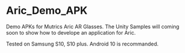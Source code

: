 # Aric_Demo_APK

Demo APKs for Mutrics Aric AR Glasses.
The Unity Samples will coming soon to show how to develope an application for Aric.

Tested on Samsung S10, S10 plus.
Android 10 is recommanded.
